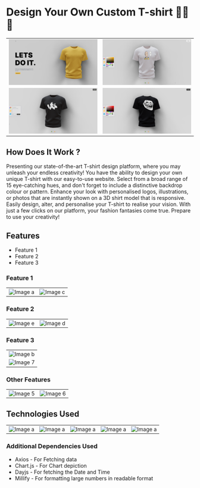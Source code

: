 # Design Your Own Custom T-shirt 👚🎽👕

<table>
  <tr>
    <td><img src="/3dShirt/src/assets/thumbs/1.png" alt="Image 1"></td>
    <td><img src="/3dShirt/src/assets/thumbs/2.png" alt="Image 2"></td>
  </tr>
  <tr>
    <td><img src="/3dShirt/src/Assets/thumbs/3.png" alt="Image 3"></td>
    <td><img src="/3dShirt/src/Assets/thumbs/5.png" alt="Image 4"></td>
  </tr>
</table>


## How Does It Work ?

Presenting our state-of-the-art T-shirt design platform, where you may unleash your endless creativity! You have the ability to design your own unique T-shirt with our easy-to-use website. Select from a broad range of 15 eye-catching hues, and don't forget to include a distinctive backdrop colour or pattern. Enhance your look with personalised logos, illustrations, or photos that are instantly shown on a 3D shirt model that is responsive. Easily design, alter, and personalise your T-shirt to realise your vision. With just a few clicks on our platform, your fashion fantasies come true. Prepare to use your creativity!

## Features
<ul>
  <li>Feature 1</li>
  <li>Feature 2</li>
  <li>Feature 3</li>
</ul>

<!-- This is where to explore about the features further:  -->

### Feature 1
<table>
  <tr>
    <td><img src="/src/Assets/thumbs/a.png" alt="Image a"></td>
    <td><img src="/src/Assets/thumbs/c.png" alt="Image c"></td>
  </tr>
</table>


### Feature 2
<table>
  <tr>
    <td><img src="/src/Assets/thumbs/e.png" alt="Image e"></td>
    <td><img src="/src/Assets/thumbs/d.png" alt="Image d"></td>
  </tr>
</table>


### Feature 3
<table>
  <tr>
    <td><img src="/src/Assets/thumbs/b.png" alt="Image b"></td>
  </tr>
  <tr>
    <td><img src="/src/Assets/thumbs/7.png" alt="Image 7"></td>
  </tr>
</table>


### Other Features
<table>
  <tr>
    <td><img src="/src/Assets/thumbs/5.png" alt="Image 5"></td>
    <td><img src="/src/Assets/thumbs/6.jpg" alt="Image 6"></td>
  </tr>
</table>

## Technologies Used
<table>
  <tr>
    <td><img src="/src/Assets/logos/react.png" alt="Image a"></td>
    <td><img src="/src/Assets/logos/redux.png" alt="Image a"></td>
    <td><img src="/src/Assets/logos/router.png" alt="Image a"></td>
    <td><img src="/src/Assets/logos/ant.png" alt="Image a"></td>
    <td><img src="/src/Assets/logos/rapid api.png" alt="Image a"></td>
  </tr>
</table>


### Additional Dependencies Used
<ul>
  <li>Axios - For Fetching data</li>
  <li>Chart.js - For Chart depiction</li>
  <li>Dayjs - For fetching the Date and Time</li>
  <li>Millify - For formatting large numbers in readable format</li>
</ul>
